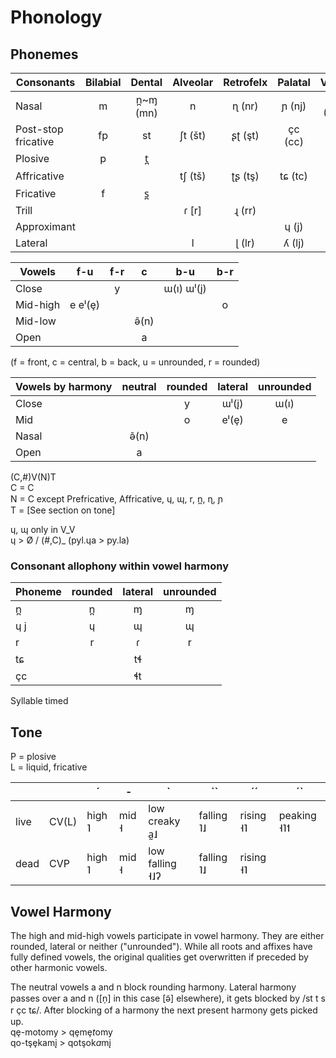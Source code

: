 Phonology
=========

Phonemes
--------

| Consonants          | Bilabial | Dental   |Alveolar| Retrofelx | Palatal | Velar  | Uvular |
| ------------------- |:--------:|:--------:|:------:|:---------:|:-------:|:------:|:------:|
| Nasal               | m        | n̪~ɱ (mn) | n      | ɳ  (nr)   | ɲ  (nj) | ŋ  (ng)| ɴ  (nh)|
| Post-stop fricative | fp       | st       | ʃt (št)| ʂʈ (şt)   | çc (cc) | xk     | χq (xq)|
| Plosive             | p        | t̪        |        |           |         | k      | q      |
| Affricative         |          |          | tʃ (tš)| ʈʂ (tş)   | tɕ (tc) |        |        |
| Fricative           | f        | s̪        |        |           |         | x      | χ  (xh)|
| Trill               |          |          | ɾ [r]  | ɻ  (rr)   |         |        | ʀ  (rh)|
| Approximant         |          |          |        |           | ɥ  (j)  |[ɰ]     |        |
| Lateral             |          |          | l      | ɭ  (lr)   | ʎ  (lj) |        |        |

| Vowels   | f-u   | f-r |  c   | b-u      | b-r |
| -------- |:-----:|:---:|:----:|:--------:|:---:|
| Close    |       |  y  |      |ɯ(ı) ɯˡ(į)|     |
| Mid-high |e eˡ(ȩ)|     |      |          |  o  |
| Mid-low  |       |     |  ə̃(n)|          |     |
| Open     |       |     |  a   |          |     |

(f = front, c = central, b = back, u = unrounded, r = rounded)

| Vowels by harmony |neutral|rounded|lateral|unrounded|
| ----------------- |:-----:|:-----:|:-----:|:---:|
| Close             |       | y     | ɯˡ(į) | ɯ(ı)|
| Mid               |       | o     | eˡ(ȩ) | e   |
| Nasal             | ə̃(n)  |       |       |     |
| Open              | a     |       |       |     |

(C,#)V(N)T  
C = C  
N = C except Prefricative, Affricative, ɥ, ɰ, r, n̪, ɳ, ɲ  
T = [See section on tone]

ɥ, ɰ only in V_V  
ɥ > Ø / (#,C)_ (pyl.ɥa > py.la)

### Consonant allophony within vowel harmony

| Phoneme |rounded|lateral|unrounded|
| --------|:-----:|:-----:|:-------:|
| n̪       | n̪     | ɱ     | ɱ       |
| ɥ j     | ɥ     | ɰ     | ɰ       |
| r       | r     | ɾ     | r       |
| tɕ      |       | tɬ    |         |
| çc      |       | ɬt    |         |

Syllable timed


Tone
----

P = plosive  
L = liquid, fricative  

|      |       | ´      | -     | \`              | ``         | ´´        | ´`          |
|------|-------|--------|-------|-----------------|------------|-----------|-------------|
| live | CV(L) | high ˥ | mid ˧ | low creaky a̰˩   | falling ˥˩ | rising ˧˥ | peaking ˧˥˦ |
| dead | CVP   | high ˥ | mid ˧ | low falling ˧˩ʔ | falling ˥˩ | rising ˧˥ |             |


Vowel Harmony
-------------

The high and mid-high vowels participate in vowel harmony. They are either rounded, lateral or neither ("unrounded"). While all roots and affixes have fully defined vowels, the original qualities get overwritten if preceded by other harmonic vowels.

The neutral vowels a and n block rounding harmony. Lateral harmony passes over a and n ([n̩] in this case [ə̃] elsewhere), it gets blocked by /st t s r çc tɕ/. After blocking of a harmony the next present harmony gets picked up.  
qȩ-motomy > qȩmȩ*t*omy  
qo-tşȩkamį > qotşok*a*mį  
